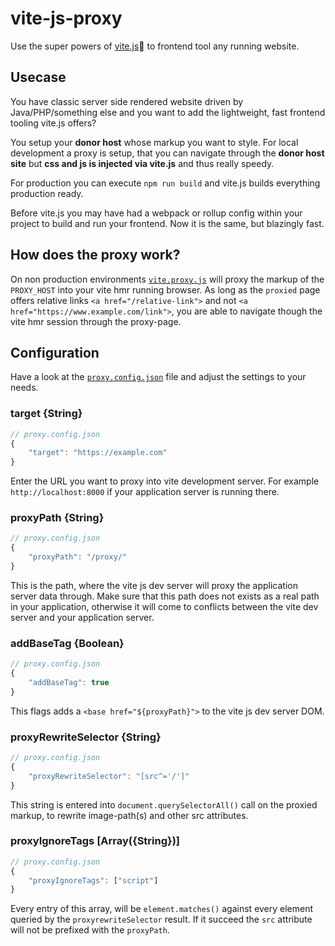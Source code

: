 # vite-js-proxy

Use the super powers of [vite.js](https://vitejs.dev)🚀 to frontend tool any running website.

## Usecase

You have classic server side rendered website driven by Java/PHP/something else and you want to add the lightweight, fast frontend tooling vite.js offers?

You setup your **donor host** whose markup you want to style. For local development a proxy is setup, that you can navigate through the **donor host site** but **css and js is injected via vite.js** and thus really speedy.

For production you can execute `npm run build` and vite.js builds everything production ready.

Before vite.js you may have had a webpack or rollup config within your project to build and run your frontend.
Now it is the same, but blazingly fast.

## How does the proxy work?

On non production environments [`vite.proxy.js`](./vite.proxy.js) will proxy the markup of the `PROXY_HOST` into your vite hmr running browser. As long as the `proxied` page offers relative links `<a href="/relative-link">` and not `<a href="https://www.example.com/link">`, you are able to navigate though the vite hmr session through the proxy-page.

## Configuration

Have a look at the [`proxy.config.json`](./proxy.config.json) file and adjust the settings to your needs.

### target {String}
``` javascript
// proxy.config.json
{
	"target": "https://example.com"
}
```
Enter the URL you want to proxy into vite development server. For example `http://localhost:8000` if your application server is running there.

### proxyPath {String}
```javascript
// proxy.config.json
{
	"proxyPath": "/proxy/"
}
```
This is the path, where the vite js dev server will proxy the application server data through. Make sure that this path does not exists as a real path in your application, otherwise it will come to conflicts between the vite dev server and your application server.

### addBaseTag {Boolean}
```javascript
// proxy.config.json
{
	"addBaseTag": true
}
```
This flags adds a `<base href="${proxyPath}">` to the vite js dev server DOM.

### proxyRewriteSelector {String}
```javascript
// proxy.config.json
{
	"proxyRewriteSelector": "[src^='/']"
}
```
This string is entered into `document.querySelectorAll()` call on the proxied markup, to rewrite image-path(s) and other src attributes.

### proxyIgnoreTags [Array({String})]
```javascript
// proxy.config.json
{
	"proxyIgnoreTags": ["script"]
}
```
Every entry of this array, will be `element.matches()` against every element queried by the `proxyrewriteSelector` result. If it succeed the `src` attribute will not be prefixed with the `proxyPath`.
